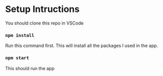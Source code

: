 # Setup Intructions

You should clone this repo in VSCode

### `npm install`

Run this command first. 
This will install all the packages I used in the app.

### `npm start`

This should run the app 

